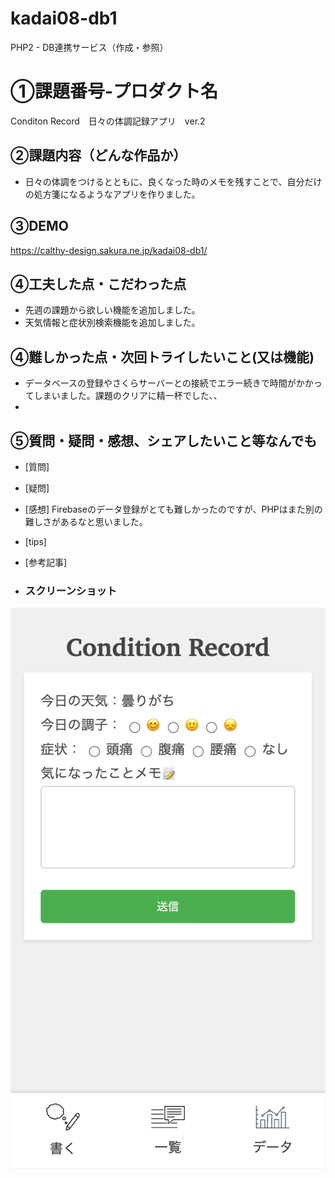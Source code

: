 # kadai08-db1
PHP2 - DB連携サービス（作成・参照）

# ①課題番号-プロダクト名
Conditon Record　日々の体調記録アプリ　ver.2

## ②課題内容（どんな作品か）
- 日々の体調をつけるとともに、良くなった時のメモを残すことで、自分だけの処方箋になるようなアプリを作りました。

## ③DEMO
https://calthy-design.sakura.ne.jp/kadai08-db1/

## ④工夫した点・こだわった点
- 先週の課題から欲しい機能を追加しました。
- 天気情報と症状別検索機能を追加しました。

## ④難しかった点・次回トライしたいこと(又は機能)
- データベースの登録やさくらサーバーとの接続でエラー続きで時間がかかってしまいました。課題のクリアに精一杯でした、、
- 

## ⑤質問・疑問・感想、シェアしたいこと等なんでも
- [質問] 
- [疑問] 
- [感想] Firebaseのデータ登録がとても難しかったのですが、PHPはまた別の難しさがあるなと思いました。
- [tips] 
- [参考記事] 

- ### スクリーンショット
![top page capture](top_image.png)
